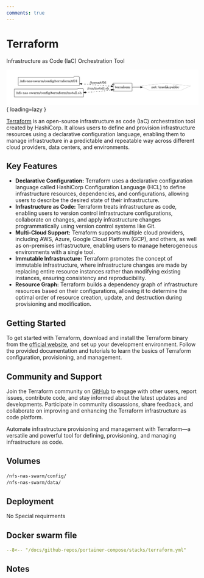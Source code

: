 ```yaml
---
comments: true
---
```


# Terraform

Infrastructure as Code (IaC) Orchestration Tool

![terraform diagram](../assets/diagrams/terraform.png){ loading=lazy }

[Terraform](https://www.terraform.io/) is an open-source infrastructure as code (IaC) orchestration tool created by HashiCorp. It allows users to define and provision infrastructure resources using a declarative configuration language, enabling them to manage infrastructure in a predictable and repeatable way across different cloud providers, data centers, and environments.

## Key Features

- **Declarative Configuration:** Terraform uses a declarative configuration language called HashiCorp Configuration Language (HCL) to define infrastructure resources, dependencies, and configurations, allowing users to describe the desired state of their infrastructure.
- **Infrastructure as Code:** Terraform treats infrastructure as code, enabling users to version control infrastructure configurations, collaborate on changes, and apply infrastructure changes programmatically using version control systems like Git.
- **Multi-Cloud Support:** Terraform supports multiple cloud providers, including AWS, Azure, Google Cloud Platform (GCP), and others, as well as on-premises infrastructure, enabling users to manage heterogeneous environments with a single tool.
- **Immutable Infrastructure:** Terraform promotes the concept of immutable infrastructure, where infrastructure changes are made by replacing entire resource instances rather than modifying existing instances, ensuring consistency and reproducibility.
- **Resource Graph:** Terraform builds a dependency graph of infrastructure resources based on their configurations, allowing it to determine the optimal order of resource creation, update, and destruction during provisioning and modification.

## Getting Started

To get started with Terraform, download and install the Terraform binary from the [official website](https://www.terraform.io/), and set up your development environment. Follow the provided documentation and tutorials to learn the basics of Terraform configuration, provisioning, and management.

## Community and Support

Join the Terraform community on [GitHub](https://github.com/hashicorp/terraform) to engage with other users, report issues, contribute code, and stay informed about the latest updates and developments. Participate in community discussions, share feedback, and collaborate on improving and enhancing the Terraform infrastructure as code platform.

Automate infrastructure provisioning and management with Terraform—a versatile and powerful tool for defining, provisioning, and managing infrastructure as code.


## Volumes

```bash
/nfs-nas-swarm/config/
/nfs-nas-swarm/data/
```

## Deployment
No Special requirments

## Docker swarm file
``` yaml linenums="1" 
--8<-- "/docs/github-repos/portainer-compose/stacks/terraform.yml"
```

## Notes

